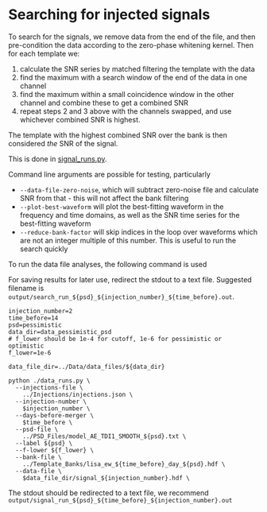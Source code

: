 # Searching for injected signals
To search for the signals, we remove data from the end of the file, and then pre-condition the data according to the zero-phase whitening kernel.
Then for each template we:
1. calculate the SNR series by matched filtering the template with the data
2. find the maximum with a search window of the end of the data in one channel
3. find the maximum within a small coincidence window in the other channel and combine these to get a combined SNR
4. repeat steps 2 and 3 above with the channels swapped, and use whichever combined SNR is highest.

The template with the highest combined SNR over the bank is then considered *the* SNR of the signal.

This is done in [signal_runs.py](signal_runs.py).

Command line arguments are possible for testing, particularly 
- `--data-file-zero-noise`, which will subtract zero-noise file and calculate SNR from that - this will not affect the bank filtering
- `--plot-best-waveform` will plot the best-fitting waveform in the frequency and time domains, as well as the SNR time series for the best-fitting waveform
- `--reduce-bank-factor` will skip indices in the loop over waveforms which are not an integer multiple of this number. This is useful to run the search quickly

To run the data file analyses, the following command is used

For saving results for later use, redirect the stdout to a text file. Suggested filename is `output/search_run_${psd}_${injection_number}_${time_before}.out`.

```
injection_number=2
time_before=14
psd=pessimistic
data_dir=data_pessimistic_psd
# f_lower should be 1e-4 for cutoff, 1e-6 for pessimistic or optimistic
f_lower=1e-6

data_file_dir=../Data/data_files/${data_dir}

python ./data_runs.py \
  --injections-file \
    ../Injections/injections.json \
  --injection-number \
    $injection_number \
  --days-before-merger \
    $time_before \
  --psd-file \
    ../PSD_Files/model_AE_TDI1_SMOOTH_${psd}.txt \
  --label ${psd} \
  --f-lower ${f_lower} \
  --bank-file \
    ../Template_Banks/lisa_ew_${time_before}_day_${psd}.hdf \
  --data-file \
    $data_file_dir/signal_${injection_number}.hdf \
```

The stdout should be redirected to a text file, we recommend `output/signal_run_${psd}_${time_before}_${injection_number}.out`